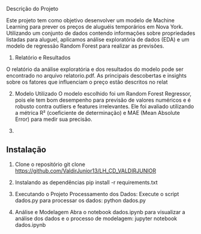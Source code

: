 Descrição do Projeto

Este projeto tem como objetivo desenvolver um modelo de Machine Learning para prever os preços de aluguéis temporários em Nova York. Utilizando um conjunto de dados contendo informações sobre propriedades listadas para aluguel, aplicamos análise exploratória de dados (EDA) e um modelo de regressão Random Forest para realizar as previsões.

1. Relatório e Resultados

O relatório da análise exploratória e dos resultados do modelo pode ser encontrado no arquivo relatorio.pdf. As principais descobertas e insights sobre os fatores que influenciam o preço estão descritos no relat

2. Modelo Utilizado
O modelo escolhido foi um Random Forest Regressor, pois ele tem bom desempenho para previsão de valores numéricos e é robusto contra outliers e features irrelevantes. Ele foi avaliado utilizando a métrica R² (coeficiente de determinação) e MAE (Mean Absolute Error) para medir sua precisão.

3. 
## Instalação

1. Clone o repositório
    git clone https://github.com/ValdirJunior13/LH_CD_VALDIRJUNIOR 

2. Instalando as dependências
    pip install -r requirements.txt

3. Executando o Projeto 
Processamento dos Dados: 
Execute o script dados.py para processar os dados:
    python dados.py

4. Análise e Modelagem
Abra o notebook dados.ipynb para visualizar a análise dos dados e o processo de modelagem:
    jupyter notebook dados.ipynb